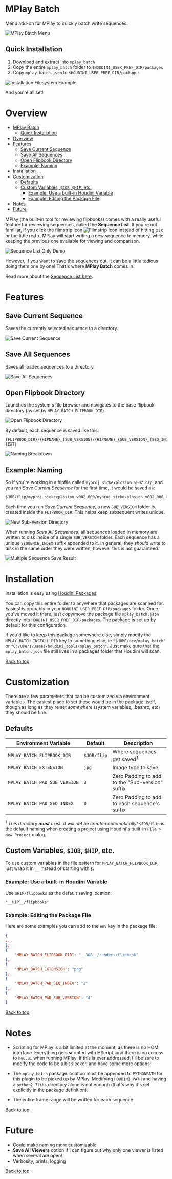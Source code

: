 # MPlay Batch

Menu add-on for MPlay to quickly batch write sequences.

![MPlay Batch Menu](/assets/images/menu.png)

## Quick Installation ##

1. Download and extract into `mplay_batch`
2. Copy the entire `mplay_batch` folder to `$HOUDINI_USER_PREF_DIR/packages`
3. Copy `mplay_batch.json` to `$HOUDINI_USER_PREF_DIR/packages`

![Installation Filesystem Example](/assets/images/installation_example.png)

And you're all set!

# Overview #
- [MPlay Batch](#mplay-batch)
	- [Quick Installation](#quick-installation)
- [Overview](#overview)
- [Features](#features)
	- [Save Current Sequence](#save-current-sequence)
	- [Save All Sequences](#save-all-sequences)
	- [Open Flipbook Directory](#open-flipbook-directory)
	- [Example: Naming](#example-naming)
- [Installation](#installation)
- [Customization](#customization)
	- [Defaults](#defaults)
	- [Custom Variables, `$JOB`, `$HIP`, etc.](#custom-variables-job-hip-etc)
		- [Example: Use a built-in Houdini Variable](#example-use-a-built-in-houdini-variable)
		- [Example: Editing the Package File](#example-editing-the-package-file)
- [Notes](#notes)
- [Future](#future)


MPlay (the built-in tool for reviewing flipbooks) comes with a really useful
feature for reviewing sequences, called the __Sequence List__. If you're not
familiar, if you click the filmstrip icon ![Filmstrip
Icon](/assets/images/filmstrip_icon.png) instead of hitting <kbd>esc</kbd> or the
little red x, MPlay will start writing a new sequence to memory, while keeping
the previous one available for viewing and comparison.

![Sequence List Only Demo](/assets/images/sequence_list_only.gif)

However, if you want to save the sequences out, it can be a little tedious doing
them one by one! That's where __MPlay Batch__ comes in.


Read more about the [Sequence
List here](https://www.sidefx.com/docs/houdini/mplay/mplay_sequence_dialog.html).


# Features #
## Save Current Sequence ##

Saves the currently selected sequence to a directory.

![Save Current Sequence](/assets/images/save_current_repeat.gif)

## Save All Sequences ##

Saves all loaded sequences to a directory.

![Save All Sequences](/assets/images/save_all.gif)

## Open Flipbook Directory ##

Launches the system's file browser and navigates to the base flipbook directory (as set by `MPLAY_BATCH_FLIPBOOK_DIR`)

![Open Flipbook Directory](/assets/images/open_flipbook_dir.gif)

By default, each sequence is saved like this:

```
{FLIPBOOK_DIR}/{HIPNAME}_{SUB_VERSION}/{HIPNAME}_{SUB_VERSION}_{SEQ_INDEX}.$F.{EXT}
```

![Naming Breakdown](/assets/images/name_breakdown.png)

## Example: Naming ##

So if you're working in a hipfile called `myproj_sickexplosion_v002.hip`, and you ran _Save Current Sequence_ for the first time, it would be saved as:

```
$JOB/flip/myproj_sickexplosion_v002_000/myproj_sickexplosion_v002_000_0.$F.jpg
```

Each time you run _Save Current Sequence_, a new `SUB_VERSION` folder is created inside the `FLIPBOOK_DIR`. This helps keep subsequent writes unique.

![New Sub-Version Directory](/assets/images/new_sub_version.png)

When running _Save All Sequences_, all sequences loaded in memory are written to disk inside of a single `SUB_VERSION` folder. Each sequence has a unique `SEQUENCE_INDEX` suffix appended to it. In general, they _should_ write to disk in the same order they were written, however this is not guaranteed.

![Multiple Sequence Save Result](/assets/images/multi_sequence_scroll.png)



# Installation #

Installation is easy using [Houdini Packages](https://www.sidefx.com/docs/houdini/ref/plugins.html).

You can copy this entire folder to anywhere that packages are scanned for. Easiest is probably in your `HOUDINI_USER_PREF_DIR/packages` folder. Once you've moved it there, just copy/move the package file `mplay_batch.json` directly into `HOUDINI_USER_PREF_DIR/packages`. The package is set up by default for this configuration.

If you'd like to keep this package somewhere else, simply modify the `MPLAY_BATCH_INSTALL_DIR` key to something else, ie `"$HOME/dev/mplay_batch"` or `"C:/Users/James/houdini_tools/mplay_batch"`. Just make sure that the `mplay_batch.json` file still lives in a packages folder that Houdini will scan.

[Back to top](#overview)

# Customization #

There are a few parameters that can be customized via environment variables. The easiest place to set these would be in the package itself, though as long as they're set _somewhere_ (system variables, .bashrc, etc) they should be fine.

## Defaults ##

| Environment Variable          | Default     | Description                                     |
| ----------------------------- | ----------- | ----------------------------------------------- |
| `MPLAY_BATCH_FLIPBOOK_DIR`    | `$JOB/flip` | Where sequences get saved<sup>1</sup>           |
| `MPLAY_BATCH_EXTENSION`       | `jpg`       | Image type to save                              |
| `MPLAY_BATCH_PAD_SUB_VERSION` | `3`         | Zero Padding to add to the "Sub-version" suffix |
| `MPLAY_BATCH_PAD_SEQ_INDEX`   | `0`         | Zero Padding to add to each sequence's suffix   |

<sup>1</sup> *This directory __must__ exist. It will not be created
automatically!* `$JOB/flip` is the default naming when creating a project using
Houdini's built-in `File > New Project` dialog.

## Custom Variables, `$JOB`, `$HIP`, etc. ##

To use custom variables in the file pattern for `MPLAY_BATCH_FLIPBOOK_DIR`, just wrap it in `__` instead of starting with `$`.

### Example: Use a built-in Houdini Variable ###

Use `$HIP/flipbooks` as the default saving location:

`"__HIP__/flipbooks"`


### Example: Editing the Package File ###

Here are some examples you can add to the `env` key in the package file:

```json
{
...
},
{
	"MPLAY_BATCH_FLIPBOOK_DIR": "__JOB__/renders/flipbook"
},
{
	"MPLAY_BATCH_EXTENSION": "png"
},
{
	"MPLAY_BATCH_PAD_SEQ_INDEX": "2"
},
{
	"MPLAY_BATCH_PAD_SUB_VERSION": "4"
}
```

[Back to top](#overview)

# Notes #

* Scripting for MPlay is a bit limited at the moment, as there is no HOM interface. Everything gets scripted with HScript, and there is no access to `hou.ui` when running MPlay. If this is ever addressed, I'll be sure to modify the code to be a bit sleeker, and have some more options!

* The `mplay_batch` package location must be appended to `PYTHONPATH` for this plugin to be picked up by MPlay. Modifying `HOUDINI_PATH` and having a `python2.7libs` directory alone is not enough (that's why it's set explicitly in the package definition).

* The entire frame range will be written for each sequence

[Back to top](#overview)

# Future #

* Could make naming more customizable
* __Save All Viewers__ option if I can figure out why only one viewer is listed when several are open!
* Verbosity, prints, logging

[Back to top](#overview)